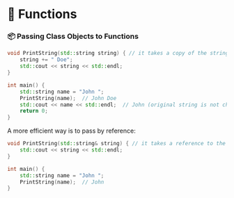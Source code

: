 # 🔧 Functions

### 📦 Passing Class Objects to Functions

```cpp
void PrintString(std::string string) { // it takes a copy of the string
    string += " Doe";
    std::cout << string << std::endl;
}

int main() {
    std::string name = "John ";
    PrintString(name);  // John Doe
    std::cout << name << std::endl;  // John (original string is not changed)
    return 0;
}
```

A more efficient way is to pass by reference:

```cpp
void PrintString(std::string& string) { // it takes a reference to the string
    std::cout << string << std::endl;
}

int main() {
    std::string name = "John ";
    PrintString(name);  // John
}
```